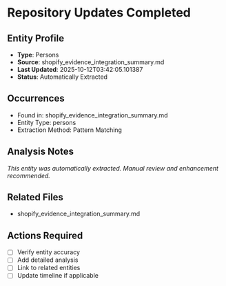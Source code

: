 # Repository Updates Completed

## Entity Profile
- **Type**: Persons
- **Source**: shopify_evidence_integration_summary.md
- **Last Updated**: 2025-10-12T03:42:05.101387
- **Status**: Automatically Extracted

## Occurrences
- Found in: shopify_evidence_integration_summary.md
- Entity Type: persons
- Extraction Method: Pattern Matching

## Analysis Notes
*This entity was automatically extracted. Manual review and enhancement recommended.*

## Related Files
- shopify_evidence_integration_summary.md

## Actions Required
- [ ] Verify entity accuracy
- [ ] Add detailed analysis
- [ ] Link to related entities
- [ ] Update timeline if applicable
